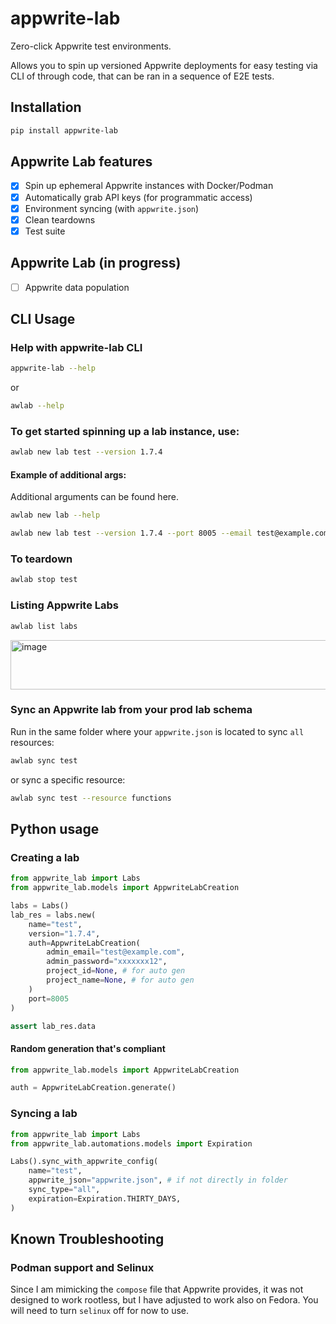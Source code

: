 # appwrite-lab
Zero-click Appwrite test environments.

Allows you to spin up versioned Appwrite deployments for easy testing via CLI of through code, that can be ran in a sequence of E2E tests.

## Installation
```sh
pip install appwrite-lab
```
## Appwrite Lab features
- [x] Spin up ephemeral Appwrite instances with Docker/Podman
- [x] Automatically grab API keys (for programmatic access)
- [x] Environment syncing (with `appwrite.json`)
- [x] Clean teardowns
- [x] Test suite

## Appwrite Lab (in progress)
- [ ] Appwrite data population

## CLI Usage
### Help with appwrite-lab CLI
```sh
appwrite-lab --help
```
or
```sh
awlab --help
```

### To get started spinning up a lab instance, use:

```sh
awlab new lab test --version 1.7.4
```
#### Example of additional args:
Additional arguments can be found here.
```sh
awlab new lab --help
```

```sh
awlab new lab test --version 1.7.4 --port 8005 --email test@example.com --password xxxxxxx12
```

### To teardown

```sh
awlab stop test
```
### Listing Appwrite Labs
```sh
awlab list labs
```
<img width="673" height="79" alt="image" src="https://github.com/user-attachments/assets/566bb734-8684-4b5b-ae34-70eac04af812" />

### Sync an Appwrite lab from your prod lab schema
Run in the same folder where your `appwrite.json` is located to sync `all` resources:
```sh
awlab sync test
```
or sync a specific resource:

```sh
awlab sync test --resource functions
```

## Python usage

### Creating a lab
```py
from appwrite_lab import Labs
from appwrite_lab.models import AppwriteLabCreation

labs = Labs()
lab_res = labs.new(
    name="test",
    version="1.7.4",
    auth=AppwriteLabCreation(
        admin_email="test@example.com",
        admin_password="xxxxxxx12",
        project_id=None, # for auto gen
        project_name=None, # for auto gen
    )
    port=8005
)

assert lab_res.data
```

#### Random generation that's compliant
```py
from appwrite_lab.models import AppwriteLabCreation

auth = AppwriteLabCreation.generate()
```

### Syncing a lab
```py
from appwrite_lab import Labs
from appwrite_lab.automations.models import Expiration

Labs().sync_with_appwrite_config(
    name="test",
    appwrite_json="appwrite.json", # if not directly in folder
    sync_type="all",
    expiration=Expiration.THIRTY_DAYS,
)
```
## Known Troubleshooting
### Podman support and Selinux
Since I am mimicking the `compose` file that Appwrite provides, it was not designed to work rootless, but I have adjusted to work also on Fedora. You will need to turn `selinux` off for now to use.


